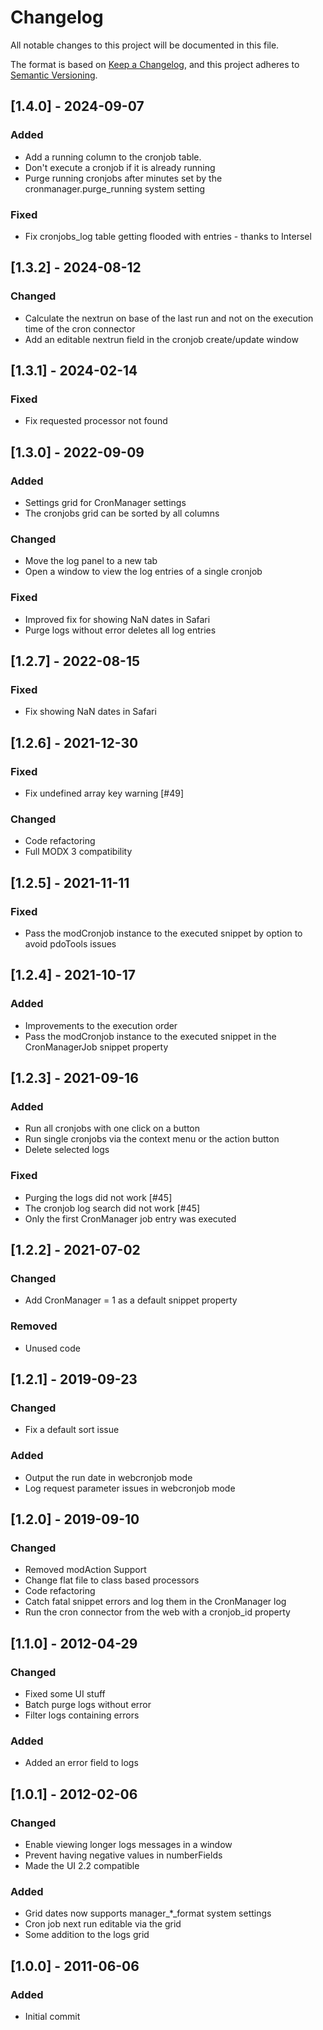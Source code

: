 # Changelog

All notable changes to this project will be documented in this file.

The format is based on [Keep a Changelog](https://keepachangelog.com/en/1.1.0/),
and this project adheres to [Semantic Versioning](https://semver.org/spec/v2.0.0.html).

## [1.4.0] - 2024-09-07

### Added

- Add a running column to the cronjob table.
- Don't execute a cronjob if it is already running
- Purge running cronjobs after minutes set by the cronmanager.purge_running system setting 

### Fixed

- Fix cronjobs_log table getting flooded with entries - thanks to Intersel

## [1.3.2] - 2024-08-12

### Changed

- Calculate the nextrun on base of the last run and not on the execution time of the cron connector
- Add an editable nextrun field in the cronjob create/update window

## [1.3.1] - 2024-02-14

### Fixed

- Fix requested processor not found

## [1.3.0] - 2022-09-09

### Added

- Settings grid for CronManager settings
- The cronjobs grid can be sorted by all columns

### Changed

- Move the log panel to a new tab
- Open a window to view the log entries of a single cronjob

### Fixed

- Improved fix for showing NaN dates in Safari
- Purge logs without error deletes all log entries

## [1.2.7] - 2022-08-15

### Fixed

- Fix showing NaN dates in Safari

## [1.2.6] - 2021-12-30

### Fixed

- Fix undefined array key warning [#49]

### Changed

- Code refactoring
- Full MODX 3 compatibility

## [1.2.5] - 2021-11-11

### Fixed

- Pass the modCronjob instance to the executed snippet by option to avoid pdoTools issues

## [1.2.4] - 2021-10-17

### Added

- Improvements to the execution order
- Pass the modCronjob instance to the executed snippet in the CronManagerJob snippet property

## [1.2.3] - 2021-09-16

### Added

- Run all cronjobs with one click on a button
- Run single cronjobs via the context menu or the action button
- Delete selected logs

### Fixed

- Purging the logs did not work [#45]
- The cronjob log search did not work [#45]
- Only the first CronManager job entry was executed

## [1.2.2] - 2021-07-02

### Changed

- Add CronManager = 1 as a default snippet property

### Removed

- Unused code

## [1.2.1] - 2019-09-23

### Changed

- Fix a default sort issue

### Added

- Output the run date in webcronjob mode
- Log request parameter issues in webcronjob mode

## [1.2.0] - 2019-09-10

### Changed

- Removed modAction Support
- Change flat file to class based processors
- Code refactoring
- Catch fatal snippet errors and log them in the CronManager log
- Run the cron connector from the web with a cronjob_id property

## [1.1.0] - 2012-04-29

### Changed

- Fixed some UI stuff
- Batch purge logs without error
- Filter logs containing errors

### Added

- Added an error field to logs

## [1.0.1] - 2012-02-06

### Changed

- Enable viewing longer logs messages in a window
- Prevent having negative values in numberFields
- Made the UI 2.2 compatible

### Added

- Grid dates now supports manager_*_format system settings
- Cron job next run editable via the grid
- Some addition to the logs grid

## [1.0.0] - 2011-06-06

### Added

- Initial commit
